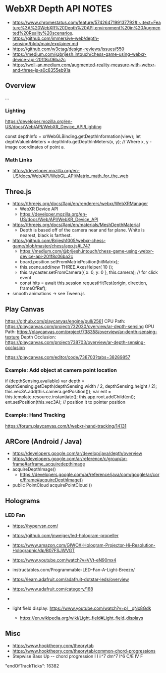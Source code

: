 # WebXR Depth API NOTES 

- https://www.chromestatus.com/feature/5742647199137792#:~:text=Feature%3A%20WebXR%20Depth%20API,environment%20in%20Augmented%20Reality%20scenarios.
- https://github.com/immersive-web/depth-sensing/blob/main/explainer.md
- https://github.com/w3ctag/design-reviews/issues/550
- https://medium.com/@brijesh.intouch/chess-game-using-webxr-device-api-201f8c06ba2c
- https://woll-an.medium.com/augmented-reality-measure-with-webxr-and-three-js-a0c8355eb91a

## Overview
...

### Lighting
https://developer.mozilla.org/en-US/docs/Web/API/WebXR_Device_API/Lighting

const depthInfo = xrWebGLBinding.getDepthInformation(view);
let depthValueInMeters = depthInfo.getDepthInMeters(x, y);
  // Where x, y - image coordinates of point a.

### Math Links

- https://developer.mozilla.org/en-US/docs/Web/API/WebGL_API/Matrix_math_for_the_web

## Three.js

- https://threejs.org/docs/#api/en/renderers/webxr/WebXRManager
  - WebXR Device API
  - https://developer.mozilla.org/en-US/docs/Web/API/WebXR_Device_API
- https://threejs.org/docs/#api/en/materials/MeshDepthMaterial
  - Depth is based off of the camera near and far plane. White is nearest, black is farthest.
- https://github.com/Brijesh1005/webxr-chess-game/blob/master/chess/app.js#L747
  - https://medium.com/@brijesh.intouch/chess-game-using-webxr-device-api-201f8c06ba2c
  - board.position.setFromMatrixPosition(hitMatrix);
  - this.scene.add(new THREE.AxesHelper( 10 ));
  - this.raycaster.setFromCamera({ x: 0, y: 0 }, this.camera); // for click event
  - const hits = await this.session.requestHitTest(origin, direction, frameOfRef);
- smooth animations -> see Tween.js


## Play Canvas

https://github.com/playcanvas/engine/pull/2561
CPU Path: https://playcanvas.com/project/732030/overview/ar-depth-sensing
GPU Path: https://playcanvas.com/project/738358/overview/ar-depth-sensing-texture
Depth Occlusion: https://playcanvas.com/project/738703/overview/ar-depth-sensing-occlusion

https://playcanvas.com/editor/code/738703?tabs=38289857

### Example: Add object at camera point location
if (depthSensing.available)
    var depth = depthSensing.getDepth(depthSensing.width / 2, depthSensing.height / 2);
    this.vec3A.add(this.camera.getPosition());
    var ent = this.template.resource.instantiate();
    this.app.root.addChild(ent);     
    ent.setPosition(this.vec3A); // position it to pointer position

### Example: Hand Tracking
https://forum.playcanvas.com/t/webxr-hand-tracking/14131

## ARCore (Android / Java)

- https://developers.google.com/ar/develop/java/depth/overview
- https://developers.google.com/ar/reference/c/group/ar-frame#arframe_acquiredepthimage
- acquireDepthImage()
  - https://developers.google.com/ar/reference/java/com/google/ar/core/Frame#acquireDepthImage()
- public PointCloud acquirePointCloud ()

## Holograms

### LED Fan

- https://hypervsn.com/
- https://github.com/jnweiger/led-hologram-propeller
- https://www.amazon.com/GIWOX-Hologram-Projector-Hi-Resolution-Holographic/dp/B07FSJWVGT
- https://www.youtube.com/watch?v=VVt-eN90mx4
- instructables.com/Programmable-LED-Fan-A-Light-Breeze/

- https://learn.adafruit.com/adafruit-dotstar-leds/overview
- https://www.adafruit.com/category/168 
- 

- light field display: https://www.youtube.com/watch?v=pI__qNx8Gdk
  - https://en.wikipedia.org/wiki/Light_field#Light_field_displays

## Misc

- https://www.hooktheory.com/theorytab
- https://www.hooktheory.com/theorytab/common-chord-progressions
- Stepwise Bass Up -- chord progression
I      I
ii^7   dm^7
I^6    C/E
IV     F

"endOfTrackTicks": 16382